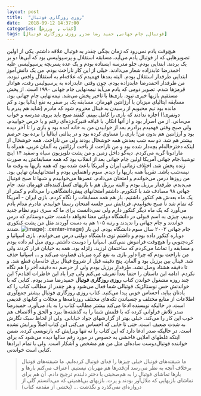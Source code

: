 ```yaml
---
layout: post
title:  "روزی روزگاری فوتبال"
date:   2018-09-12 14:37:00
categories: [کتاب ,  ورزش]
tags: [فوتبال, جام جهانی, حمید رضا صدر, روزی روزگاری فوتبال]
---
```

  هیچ‌وقت یادم نمی‌رود که زمان بچگی چقدر به فوتبال علاقه‌ داشتم. یکی از اولین تصویرهایی که از فوتبال یادم می‌آید، مسابقه استقلال و پرسپولیسی بود که آبی‌ها دو بر یک بردند. ابتدایی بودم. جلو مدرسه ایستاده بودم و یک عده پسربچه پرسپولیسی علیه احمدرضا عابدزاده شعار می‌دادند. خیلی از این کار ناراحت بودم. من یک دانش‌آموز ابتدایی طرفدار استقلال بودم. البته بعدها فهمیدم که علاقه‌ام به استقلال واقعی نبوده. من طرفدار احمدرضا عابدزاده بودم. چون وقتی عابدزاده به پرسپولیس رفت، هوادار قرمزها شدم. 
 تصویر دومی که یادم می‌آید نیمه‌نهایی جام جهانی ۱۹۹۰  است. از پخش مستقیم بازیها خبری نبود. بازی‌ها با تاخیر پخش می‌شد. نیمه‌نهایی جام جهانی بود.  مسابقه ایتالیای میزبان با آرژانتین قهرمان. مسابقه یک بر صفر به نفع ایتالیا بود و کم مانده بود تیم محبوبم از رسیدن به فینال محروم شود که مادرم (شاید هم پدرم یا دونفری!) اجازه ندادند که بازی را کامل ببینم. گفتند صبح باید بروی مدرسه و خواب می‌مانی. از من اصرار بود و از آنها انکار. با قیافه قنبرک‌زده‌ای رفتم و با حرص خوابیدم. ولی صبح وقتی فهمیدم برادرم بعد از خوابیدن من به خانه آمده بود و بازی را تا آخر دیده بود و آرژانتین هم بدون من! بازی را مساوی کرده بود و در پنالتی ایتالیا را برده بود حرصم بیشتر هم شد. 
 دو سه شب بعدش همه خوشحال بودند ولی من ناراحت. همه خوشحال از اینکه دخترخاله‌ام بچه‌دار شده بود و من ناراحت از باخت آرژانتین به آلمان غربی. همراه با مارادونا گریه می‌کردم. دیه‌گو داخل زمین و من پشت تلویزیون سیاه و سفید ۱۴ اینچ توشیبا.جام جهانی آمریکا اولین جام جهانی بعد از انقلاب بود که همه مسابقاتش به صورت زنده پخش شد. اختلاف زمانی ایران و آمریکا باعث شده بود که همه بازیها به وقت ما نیمه‌شب باشد. تقریباً همه بازیها را دیدم. سوم راهنمایی بودم و امتحانهایمان نهایی بود. من روزها درس می‌خواندم و امتحان می‌دادم. عصرها می‌خوابیدم و شبها تا صبح فوتبال می‌دیدم. طرفدار برزیل بودم و البته برزیل هم با بازیهای کسل‌کننده‌ای قهرمان شد. 
 جام جهانی ۹۸ مصادف شد با کنکورم. داشتم امتحانهای پیش‌دانشگاهی را می‌دادم و کمتر از یک ماه بعدش هم کنکور داشتیم. باز هم همه مسابقات را نگاه کردم. بازی ایران - آمریکا که تمام شد تا صبح نخوابیدم. فردایش سر جلسه امتحان رسماً خوابیدم. مادرم مدام یادم می‌آورد که یک ماه دیگر کنکور دارم ولی نمی‌دانست برای ما که سری دوم نظام جدید بودیم، چیزی به اسم قبولی در دانشگاه دولتی معنا نخواهد داشت. حتی دوستانم که درس خواندند و جام جهانی را ندیدند و رتبه ۱۰۵ هم به دست آوردند مثل من پشت کنکوری شدند. 
 ![image](https://files.virgool.io/upload/users/210/posts/oqpjwb8muldn/im6vcgne332s.png "روزی روزگاری فوتبال"){: .center-image} 
 جام جهانی ۲۰۰۲ سال سوم دانشگاه بودم. این بار دوباره کنکور داده بودم و داشتم توی دانشگاه دولتی درس می‌خواندم. بازی اسپانیا و کره‌جنوبی را هیچ‌وقت فراموش نمی‌کنم. اسپانیا را دوست داشتم. روی مبل لم داده بودم و مسابقه را تماشا می‌کردم که ساختمان لرزید. زلزله بود. همه به خیابان فرار کردند ولی من ناراحت بودم که چرا داور بازی به نفع کره میزبان قضاوت می‌کند و ... اسپانیا حذف شد. فینال بین برزیل بود و آلمان. پنج دقیقه قبل از شروع فینال برق خانه‌مان قطع شد. و تا دقیقه هشتاد وصل نشد. طرفدار برزیل بودم ولی از حرصم ده دقیقه آخر را هم نگاه نکردم. 
 ادامه این داستان را حتماً بعداً تعریف می‌کنم ولی چرا یاد این خاطرات افتادم؟ این چند روزه مشغول خواندن کتاب **روزی روزگاری فوتبال** حمیدرضا صدر بودم. کتابی که با خواندنش حس نوستالژیک فوتبالی شما فعال می‌شود و هر چقدر از مطالب کتاب را که یادتان بیاید، احساس خوبی پیدا می‌کنید. کتاب روزی روزگاری فوتبال بیشتر جمع‌آوری اطلاعات از منابع مختلف و چسباندن تکه‌های مختلف روزنامه‌ها و مجلات و کتابهای قدیمی است. در حالیکه نویسنده ادعا می‌کند بیشتر مطالب کتاب را به یاد می‌آورد. حمیدرضا صدر تلاش فراوانی کرده که با قلمش شما را به گذشته‌ها ببرد و الحق و الانصاف هم خوب این کار را می‌کند. خیلی بهتر از گزارشهای جواد خیابانی. ولی از لحاظ سبک نگارش به شدت ضعیف است. حتی تا جایی که احساس می‌کنی این کتاب اصلاً ویرایش نشده است. در حالیکه صدر ادعا دارد که این کتاب را نه تنها ویرایش که بازنویسی کرده. ضمن اینکه غلطهای املایی فاحشی به خصوص در مورد رقم سالها دیده می‌شود که برای خواننده فوتبال‌دوست ساده‌ای مثل من هم مشخص و آشکار است. ولی با تمام ایرادها کتابی است خواندنی. 
 >ما شیفته‌های فوتبال خیلی چیزها را فدای فوتبال کرده‌ایم. ما شیفته‌های فوتبال برخلاف آنچه به نظر می‌رسد آن‌قدرها هم مهربان نیستیم. اعتراف می‌کنم بارها و بارها تماشای فوتبال را به هم‌صحبتی با دختر دلبندم ترجیح دادم. آن هم برای تماشای بازیهایی که ملال‌آور بودند و پرت. بازیهای بی‌اهمیتی که می‌دانستم گلی از دروازه‌ای نمی‌گذرد و نگذشت ... 
 (بخشی از مقدمه کتاب) 
